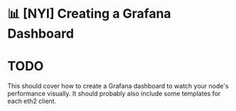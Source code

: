 # :bar_chart: [NYI] Creating a Grafana Dashboard

# TODO

This should cover how to create a Grafana dashboard to watch your node's performance visually.
It should probably also include some templates for each eth2 client.